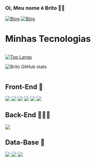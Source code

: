 
### Oi, Meu nome é Brito 🤟🏽

[![Blog](https://img.shields.io/badge/LinkedIn-0077B5?style=for-the-badge&logo=linkedin&logoColor=white)](https://www.linkedin.com/in/britodev)
[![Blog](https://img.shields.io/badge/Instagram-E4405F?style=for-the-badge&logo=instagram&logoColor=white)](https://www.instagram.com/n_britoc)

# Minhas Tecnologias 
<div style="display: inline-block">

[![Top Langs](https://github-readme-stats.vercel.app/api/top-langs/?username=NickBritoDev&layout=compact)](https://github.com/NickBritoDev/github-readme-stats)

![Brito GitHub stats](https://github-readme-stats.vercel.app/api?username=NickBritoDev&show_icons=true&theme=cobalt)

</div>



## Front-End 📱
<div>
<img src="https://img.shields.io/badge/React-20232A?style=for-the-badge&logo=react&logoColor=61DAFB"/>
<img src="https://img.shields.io/badge/React_Native-20232A?style=for-the-badge&logo=react&logoColor=61DAFB"/>
<img src="https://img.shields.io/badge/JavaScript-F7DF1E?style=for-the-badge&logo=javascript&logoColor=black"/>
<img src="https://img.shields.io/badge/TypeScript-007ACC?style=for-the-badge&logo=typescript&logoColor=white"/>
<img src="https://img.shields.io/badge/HTML5-E34F26?style=for-the-badge&logo=html5&logoColor=white"/>
<img src="https://img.shields.io/badge/CSS3-1572B6?style=for-the-badge&logo=css3&logoColor=white"/>
</div>

## Back-End 👨🏽‍💻
<div>
<img src="https://img.shields.io/badge/Node.js-43853D?style=for-the-badge&logo=node.js&logoColor=white"/>
</div>

## Data-Base 👾
<div>
<img src="https://img.shields.io/badge/SQLite-07405E?style=for-the-badge&logo=sqlite&logoColor=white"/>
<img src="https://img.shields.io/badge/MongoDB-4EA94B?style=for-the-badge&logo=mongodb&logoColor=white"/>
<img src="https://img.shields.io/badge/MySQL-00000F?style=for-the-badge&logo=mysql&logoColor=white"/>
</div>



